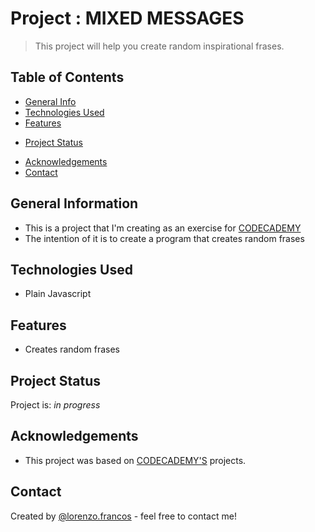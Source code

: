 # Project :  MIXED MESSAGES
> This project will help you create random inspirational frases.
## Table of Contents
* [General Info](#general-information)
* [Technologies Used](#technologies-used)
* [Features](#features)
<!-- * [Screenshots](#screenshots) -->
<!-- * [Setup](#setup) -->
<!-- * [Usage](#usage) -->
* [Project Status](#project-status)
<!-- * [Room for Improvement](#room-for-improvement) -->
* [Acknowledgements](#acknowledgements)
* [Contact](#contact)
<!-- * [License](#license) -->


## General Information
- This is a project that I'm creating as an exercise for <a href="https://www.codecademy.com" target="_blank">CODECADEMY</a>
- The intention of it is to create a program that creates random frases

<!-- You don't have to answer all the questions - just the ones relevant to your project. -->


## Technologies Used
- Plain Javascript


## Features
- Creates random frases


<!-- ## Screenshots -->
<!-- If you have screenshots you'd like to share, include them here. -->


<!-- ## Setup -->
<!-- What are the project requirements/dependencies? Where are they listed? A requirements.txt or a Pipfile.lock file perhaps? Where is it located? -->

<!-- Proceed to describe how to install / setup one's local environment / get started with the project. -->


<!-- ## Usage -->
<!-- How does one go about using it? -->
<!-- Provide various use cases and code examples here. -->

<!-- `write-your-code-here` -->


## Project Status
Project is: _in progress_

<!-- ## Room for Improvement -->
<!-- Include areas you believe need improvement / could be improved. Also add TODOs for future development. -->
<!-- Room for improvement:
- Improvement to be done 1
- Improvement to be done 2

To do:
 -->


## Acknowledgements

- This project was based on <a href="https://www.codecademy.com" target="_blank">CODECADEMY'S</a> projects.


## Contact
Created by <a href="http://www.lorenzofrancos.com" target="_blank">@lorenzo.francos</a> - feel free to contact me!



<!-- Optional -->
<!-- ## License -->
<!-- This project is open source and available under the [... License](). -->

<!-- You don't have to include all sections - just the one's relevant to your project -->
